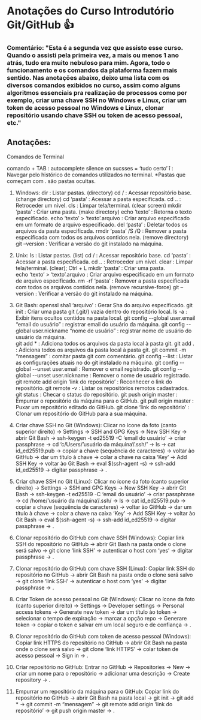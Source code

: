 # Anotações do Curso Introdutório Git/GitHub :thumbsup: 

### Comentário: "Esta é a segunda vez que assisto esse curso. Quando o assisti pela primeira vez, a mais ou menos 1 ano atrás, tudo era muito nebuloso para mim. Agora, todo o funcionamento e os comandos da plataforma fazem mais sentido.  Nas anotações abaixo, deixo uma lista com os diversos comandos exibidos no curso, assim como alguns algoritmos essenciais pra realização de processos como por exemplo, criar uma chave SSH no Windows e Linux, criar um token de acesso pessoal no Windows e Linux, clonar repositório usando chave SSH ou token de acesso pessoal, etc."

## Anotações:

Comandos de Terminal

comando + TAB : autocomplete 
silence on sucsses = ‘tudo certo’
î : Navegar pelo histórico de comandos utilizados no terminal.
*Pastas que começam com . são pastas ocultas.

1.	Windows:
dir : Listar pastas. (directory)
cd / : Acessar repositório base. (change directory)
cd ‘pasta’ : Acessar a pasta especificada.
cd .. : Retroceder um nível.
cls : Limpar tela/terminal. (clear screen)
mkdir ‘pasta’ : Criar uma pasta. (make directory)
echo ‘texto’ : Retorna o texto especificado.
echo ‘texto’ > ‘texto’.arquivo : Criar arquivo especificado em um formato de arquivo especificado.
del ‘pasta’ : Deletar todos os arquivos da pasta especificada. 
rmdir ‘pasta’ /S /Q : Remover a pasta especificada com todos os arquivos contidos nela. (remove directory)
git –version : Verificar a versão do git instalado na máquina.

2.	Unix:
ls : Listar pastas. (list)
cd / : Acessar repositório base.
cd ‘pasta’ : Acessar a pasta especificada.
cd .. : Retroceder um nível.
clear : Limpar tela/terminal. (clear); Ctrl + L
mkdir ‘pasta’ : Criar uma pasta.  
echo ‘texto’ > ‘texto’.arquivo : Criar arquivo especificado em um formato de arquivo especificado.
rm -rf ‘pasta’ : Remover a pasta especificada com todos os arquivos contidos nela. (remove recursive-force) 
git –version : Verificar a versão do git instalado na máquina.


3.	Git Bash:
   openssl sha1 ‘arquivo’ : Gerar Sha do arquivo especificado. 
   git init : Criar uma pasta git (.git/) vazia dentro do repositório local.
   ls -a : Exibir itens ocultos contidos na pasta local. 
   git config --global user.email “email do usuário” : registrar email do usuário da máquina. 
   git config --global user.nickname “nome de usuário” : registrar nome de usuário do usuário da máquina.  
   git add * : Adiciona todos os arquivos da pasta local à pasta git. 
   git add . : Adiciona todos os arquivos da pasta local à pasta git.
   git commit -m “mensagem” : comitar pasta git com comentário. 
   git config --list : Listar as configurações atuais no do git instalado na máquina. 
   git config --global --unset user.email : Remover o email registrado.
   git config --global --unset user.nickname : Remover o nome de usuário registrado. 
   git remote add origin ‘link do repositório’ : Reconhecer o link do repositório. 
   git remote -v : Listar os repositórios remotos cadastrados. 
   git status : Checar o status do repositório. 
   git push origin master : Empurrar o repositório da máquina para o GitHub. 
   git pull origin master : Puxar um repositório editado do GitHub. 
   git clone ‘link do repositório’ : Clonar um repositório do GitHub para a sua máquina. 
4.	Criar chave SSH no Git (Windows):
   Clicar no ícone da foto (canto superior direito) -> Settings -> SSH and GPG Keys -> New SSH Key -> abrir Git Bash -> ssh-keygen -t ed25519 -C ‘email do usuário’ -> criar passphrase -> cd ‘c/Users/’usuário da máquina’/.ssh/’ -> ls -> cat id_ed25519.pub -> copiar a chave (sequência de caracteres) -> voltar ào GitHub -> dar um título à chave -> colar a chave na caixa ‘Key’ -> Add SSH Key -> voltar ào Git Bash -> eval $(ssh-agent -s) -> ssh-add id_ed25519 -> digitar passphrase -> .
5.	Criar chave SSH no Git (Linux):
   Clicar no ícone da foto (canto superior direito) -> Settings -> SSH and GPG Keys -> New SSH Key -> abrir Git Bash -> ssh-keygen -t ed25519 -C ‘email do usuário’ -> criar passphrase -> cd /home/’usuário da máquina’/.ssh/ -> ls -> cat id_ed25519.pub -> copiar a chave (sequência de caracteres) -> voltar ào GitHub -> dar um título à chave -> colar a chave na caixa ‘Key’ -> Add SSH Key -> voltar ào Git Bash -> eval $(ssh-agent -s) -> ssh-add id_ed25519 -> digitar passphrase -> . 
6.	Clonar repositório do GitHub com chave SSH (Windows): 
   Copiar link SSH do repositório no GitHub -> abrir Git Bash na pasta onde o clone será salvo -> git clone ‘link SSH’ -> autenticar o host com ‘yes’ -> digitar passphrase -> .
7.	Clonar repositório do GitHub com chave SSH (Linux):
   Copiar link SSH do repositório no GitHub -> abrir Git Bash na pasta onde o clone será salvo -> git clone ‘link SSH’ -> autenticar o host com ‘yes’ -> digitar passphrase -> . 
8.	Criar Token de acesso pessoal no Git (Windows):
   Clicar no ícone da foto (canto superior direito) -> Settings -> Developer settings -> Personal access tokens -> Generate new token -> dar um título ào token -> selecionar o tempo de expiração -> marcar a opção repo -> Generare token -> copiar o token e salvar em um local seguro e de confiança -> . 
9.	Clonar repositório do GitHub com token de acesso pessoal (Windows): 
   Copiar link HTTPS do repositório no GitHub -> abrir Git Bash na pasta onde o clone será salvo -> git clone ‘link HTTPS’ -> colar token de acesso pessoal -> Sign in -> .
10.	Criar repositório no GitHub:
    Entrar no GitHub -> Repositories -> New -> criar um nome para o repositório -> adicionar uma descrição -> Create repository -> .
11.	Empurrar um repositório da máquina para o GitHub: 
    Copiar link do repositório no GitHub -> abrir Git Bash na pasta local -> git init -> git add * -> git commit -m “mensagem” -> git remote add origin ‘link do repositório’ -> git push origin master -> . 
